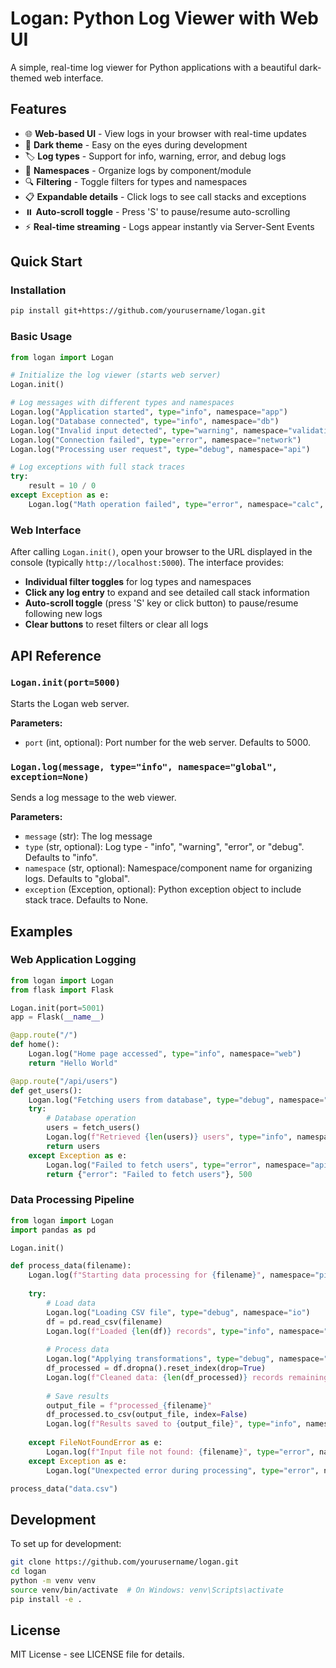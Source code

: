 # Logan: Python Log Viewer with Web UI

A simple, real-time log viewer for Python applications with a beautiful dark-themed web interface.

## Features

- 🌐 **Web-based UI** - View logs in your browser with real-time updates
- 🎨 **Dark theme** - Easy on the eyes during development
- 🏷️ **Log types** - Support for info, warning, error, and debug logs
- 📁 **Namespaces** - Organize logs by component/module
- 🔍 **Filtering** - Toggle filters for types and namespaces
- 📋 **Expandable details** - Click logs to see call stacks and exceptions
- ⏸️ **Auto-scroll toggle** - Press 'S' to pause/resume auto-scrolling
- ⚡ **Real-time streaming** - Logs appear instantly via Server-Sent Events

## Quick Start

### Installation

```bash
pip install git+https://github.com/yourusername/logan.git
```

### Basic Usage

```python
from logan import Logan

# Initialize the log viewer (starts web server)
Logan.init()

# Log messages with different types and namespaces
Logan.log("Application started", type="info", namespace="app")
Logan.log("Database connected", type="info", namespace="db")
Logan.log("Invalid input detected", type="warning", namespace="validation")
Logan.log("Connection failed", type="error", namespace="network")
Logan.log("Processing user request", type="debug", namespace="api")

# Log exceptions with full stack traces
try:
    result = 10 / 0
except Exception as e:
    Logan.log("Math operation failed", type="error", namespace="calc", exception=e)
```

### Web Interface

After calling `Logan.init()`, open your browser to the URL displayed in the console (typically `http://localhost:5000`). The interface provides:

- **Individual filter toggles** for log types and namespaces
- **Click any log entry** to expand and see detailed call stack information
- **Auto-scroll toggle** (press 'S' key or click button) to pause/resume following new logs
- **Clear buttons** to reset filters or clear all logs

## API Reference

### `Logan.init(port=5000)`

Starts the Logan web server.

**Parameters:**
- `port` (int, optional): Port number for the web server. Defaults to 5000.

### `Logan.log(message, type="info", namespace="global", exception=None)`

Sends a log message to the web viewer.

**Parameters:**
- `message` (str): The log message
- `type` (str, optional): Log type - "info", "warning", "error", or "debug". Defaults to "info".
- `namespace` (str, optional): Namespace/component name for organizing logs. Defaults to "global".
- `exception` (Exception, optional): Python exception object to include stack trace. Defaults to None.

## Examples

### Web Application Logging
```python
from logan import Logan
from flask import Flask

Logan.init(port=5001)
app = Flask(__name__)

@app.route("/")
def home():
    Logan.log("Home page accessed", type="info", namespace="web")
    return "Hello World"

@app.route("/api/users")
def get_users():
    Logan.log("Fetching users from database", type="debug", namespace="api")
    try:
        # Database operation
        users = fetch_users()
        Logan.log(f"Retrieved {len(users)} users", type="info", namespace="api")
        return users
    except Exception as e:
        Logan.log("Failed to fetch users", type="error", namespace="api", exception=e)
        return {"error": "Failed to fetch users"}, 500
```

### Data Processing Pipeline
```python
from logan import Logan
import pandas as pd

Logan.init()

def process_data(filename):
    Logan.log(f"Starting data processing for {filename}", namespace="pipeline")
    
    try:
        # Load data
        Logan.log("Loading CSV file", type="debug", namespace="io")
        df = pd.read_csv(filename)
        Logan.log(f"Loaded {len(df)} records", type="info", namespace="io")
        
        # Process data
        Logan.log("Applying transformations", type="debug", namespace="transform")
        df_processed = df.dropna().reset_index(drop=True)
        Logan.log(f"Cleaned data: {len(df_processed)} records remaining", namespace="transform")
        
        # Save results
        output_file = f"processed_{filename}"
        df_processed.to_csv(output_file, index=False)
        Logan.log(f"Results saved to {output_file}", type="info", namespace="io")
        
    except FileNotFoundError as e:
        Logan.log(f"Input file not found: {filename}", type="error", namespace="io", exception=e)
    except Exception as e:
        Logan.log("Unexpected error during processing", type="error", namespace="pipeline", exception=e)

process_data("data.csv")
```

## Development

To set up for development:

```bash
git clone https://github.com/yourusername/logan.git
cd logan
python -m venv venv
source venv/bin/activate  # On Windows: venv\Scripts\activate
pip install -e .
```

## License

MIT License - see LICENSE file for details.